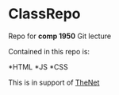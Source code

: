 # ClassRepo

Repo for **comp 1950** Git lecture

Contained in this repo is:

*HTML
*JS
*CSS

This is in support of [TheNet](http://thenet.ca)
